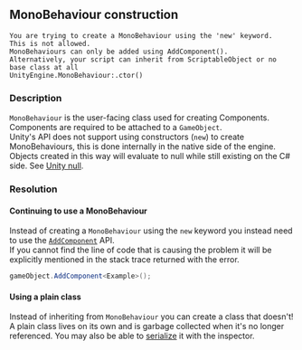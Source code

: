 ## MonoBehaviour construction
```
You are trying to create a MonoBehaviour using the 'new' keyword.
This is not allowed.
MonoBehaviours can only be added using AddComponent().
Alternatively, your script can inherit from ScriptableObject or no base class at all
UnityEngine.MonoBehaviour:.ctor()
```  

### Description
`MonoBehaviour` is the user-facing class used for creating Components.  
Components are required to be attached to a `GameObject`.   
Unity's API does not support using constructors (`new`) to create MonoBehaviours, this is done internally in the native side of the engine.  
Objects created in this way will evaluate to null while still existing on the C# side. See [Unity null](../../Other/Unity%20Null.md).  

### Resolution
#### Continuing to use a MonoBehaviour
Instead of creating a `MonoBehaviour` using the `new` keyword you instead need to use the [`AddComponent`](https://docs.unity3d.com/ScriptReference/GameObject.AddComponent.html) API.  
If you cannot find the line of code that is causing the problem it will be explicitly mentioned in the stack trace returned with the error.  

```csharp
gameObject.AddComponent<Example>();
```

#### Using a plain class
Instead of inheriting from `MonoBehaviour` you can create a class that doesn't!  
A plain class lives on its own and is garbage collected when it's no longer referenced. You may also be able to [serialize](../../Serialization/Custom%20Types.md) it with the inspector.